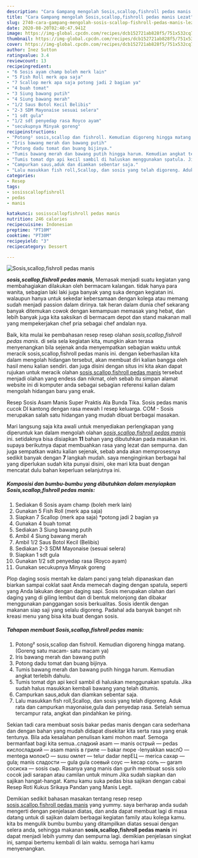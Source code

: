 ```yaml
---
description: "Cara Gampang mengolah Sosis,scallop,fishroll pedas manis Lezat"
title: "Cara Gampang mengolah Sosis,scallop,fishroll pedas manis Lezat"
slug: 2740-cara-gampang-mengolah-sosis-scallop-fishroll-pedas-manis-lezat
date: 2020-08-20T02:40:47.941Z
image: https://img-global.cpcdn.com/recipes/dcb152721ab828f5/751x532cq70/sosisscallopfishroll-pedas-manis-foto-resep-utama.jpg
thumbnail: https://img-global.cpcdn.com/recipes/dcb152721ab828f5/751x532cq70/sosisscallopfishroll-pedas-manis-foto-resep-utama.jpg
cover: https://img-global.cpcdn.com/recipes/dcb152721ab828f5/751x532cq70/sosisscallopfishroll-pedas-manis-foto-resep-utama.jpg
author: Inez Sutton
ratingvalue: 3.4
reviewcount: 13
recipeingredient:
- "6 Sosis ayam champ boleh merk lain"
- "5 Fish Roll merk apa saja"
- "7 Scallop merk apa saja potong jadi 2 bagian ya"
- "4 buah tomat"
- "3 Siung bawang putih"
- "4 Siung bawang merah"
- "1/2 Saus Botol Kecil Belibis"
- "2-3 SDM Mayonaise sesuai selera"
- "1 sdt gula"
- "1/2 sdt penyedap rasa Royco ayam"
- "secukupnya Minyak goreng"
recipeinstructions:
- "Potong² sosis,scallop dan fishroll. Kemudian digoreng hingga matang. (Goreng satu macam- satu macam ya)"
- "Iris bawang merah dan bawang putih"
- "Potong dadu tomat dan buang bijinya."
- "Tumis bawang merah dan bawang putih hingga harum. Kemudian angkat terlebih dahulu."
- "Tumis tomat dgn api kecil sambil di haluskan menggunakan spatula. Jika sudah halus masukkan kembali bawang yang telah ditumis."
- "Campurkan saus,aduk dan diamkan sebentar saja."
- "Lalu masukkan fish roll,Scallop, dan sosis yang telah digoreng. Aduk rata dan campurkan mayonaise,gula dan penyedap rasa. Setelah semua tercampur rata, angkat dan pindahkan ke piring."
categories:
- Resep
tags:
- sosisscallopfishroll
- pedas
- manis

katakunci: sosisscallopfishroll pedas manis 
nutrition: 246 calories
recipecuisine: Indonesian
preptime: "PT10M"
cooktime: "PT30M"
recipeyield: "3"
recipecategory: Dessert

---
```



![Sosis,scallop,fishroll pedas manis](https://img-global.cpcdn.com/recipes/dcb152721ab828f5/751x532cq70/sosisscallopfishroll-pedas-manis-foto-resep-utama.jpg)

<b><i>sosis,scallop,fishroll pedas manis</i></b>, Memasak menjadi suatu kegiatan yang membahagiakan dilakukan oleh bermacam kalangan. tidak hanya para wanita, sebagian laki laki juga banyak yang suka dengan kegiatan ini. walaupun hanya untuk sekedar kebersamaan dengan kolega atau memang sudah menjadi passion dalam dirinya. tak heran dalam dunia chef sekarang banyak ditemukan cowok dengan kemampuan memasak yang hebat, dan lebih banyak juga kita saksikan di bermacam depot dan stand makanan mall yang mempekerjakan chef pria sebagai chef andalan nya.

Baik, kita mulai ke pembahasan resep resep olahan <i>sosis,scallop,fishroll pedas manis</i>. di sela sela kegiatan kita, mungkin akan terasa menyenangkan bila sejenak anda menyempatkan sebagian waktu untuk meracik sosis,scallop,fishroll pedas manis ini. dengan keberhasilan kita dalam mengolah hidangan tersebut, akan membuat diri kalian bangga oleh hasil menu kalian sendiri. dan juga disini dengan situs ini kita akan dapat rujukan untuk meracik olahan <u>sosis,scallop,fishroll pedas manis</u> tersebut menjadi olahan yang endess dan nikmat, oleh sebab itu simpan alamat website ini di komputer anda sebagai sebagian referensi kalian dalam mengolah hidangan baru yang enak.

Resep Sosis Asam Manis Super Praktis Ala Bunda Tika. Sosis pedas manis cucok DI kantong dengan rasa mewah I resep keluarga. COM - Sosis merupakan salah satu hidangan yang mudah dibuat berbagai masakan.


Mari langsung saja kita awali untuk menyediakan perlengkapan yang diperuntuk kan dalam mengolah olahan <u><i>sosis,scallop,fishroll pedas manis</i></u> ini. setidaknya bisa disiapkan <b>11</b> bahan yang dibutuhkan pada masakan ini. supaya berikutnya dapat membuahkan rasa yang lezat dan sempurna. dan juga sempatkan waktu kalian sejenak, sebab anda akan memprosesnya sedikit banyak dengan <b>7</b> langkah mudah. saya menginginkan berbagai hal yang diperlukan sudah kita punyai disini, oke mari kita buat dengan mencatat dulu bahan keperluan selanjutnya ini.

<!--inarticleads1-->

##### Komposisi dan bumbu-bumbu yang dibutuhkan dalam menyiapkan Sosis,scallop,fishroll pedas manis:

1. Sediakan 6 Sosis ayam champ (boleh merk lain)
1. Gunakan 5 Fish Roll (merk apa saja)
1. Siapkan 7 Scallop (merk apa saja) *potong jadi 2 bagian ya
1. Gunakan 4 buah tomat
1. Sediakan 3 Siung bawang putih
1. Ambil 4 Siung bawang merah
1. Ambil 1/2 Saus Botol Kecil (Belibis)
1. Sediakan 2-3 SDM Mayonaise (sesuai selera)
1. Siapkan 1 sdt gula
1. Gunakan 1/2 sdt penyedap rasa (Royco ayam)
1. Gunakan secukupnya Minyak goreng


Plop daging sosis mentah ke dalam panci yang telah dipanaskan dan biarkan sampai coklat saat Anda memecah daging dengan spatula, seperti yang Anda lakukan dengan daging sapi. Sosis merupakan olahan dari daging yang di giling lembut dan di bentuk melonjong dan dibakar menggunakan panggangan sosis berkualitas. Sosis identik dengan makanan siap saji yang selalu digoreng. Padahal ada banyak banget nih kreasi menu yang bisa kita buat dengan sosis. 

<!--inarticleads2-->

##### Tahapan membuat Sosis,scallop,fishroll pedas manis:

1. Potong² sosis,scallop dan fishroll. Kemudian digoreng hingga matang. (Goreng satu macam- satu macam ya)
1. Iris bawang merah dan bawang putih
1. Potong dadu tomat dan buang bijinya.
1. Tumis bawang merah dan bawang putih hingga harum. Kemudian angkat terlebih dahulu.
1. Tumis tomat dgn api kecil sambil di haluskan menggunakan spatula. Jika sudah halus masukkan kembali bawang yang telah ditumis.
1. Campurkan saus,aduk dan diamkan sebentar saja.
1. Lalu masukkan fish roll,Scallop, dan sosis yang telah digoreng. Aduk rata dan campurkan mayonaise,gula dan penyedap rasa. Setelah semua tercampur rata, angkat dan pindahkan ke piring.


Sekian tadi cara membuat sosis bakar pedas manis dengan cara sederhana dan dengan bahan yang mudah didapat disekitar kita serta rasa yang enak tentunya. Bila ada kesalahan penulisan kami mohon maaf. Semoga bermanfaat bagi kita semua..сладкий asam — manis острый — pedas кислосладкий — asam manis в гриле — bakar пюре -lenyakkan маслО — mentega молокО — susu омлет — telur dadar перЕЦ — merica сахар — gula; manis сладости — gula gula соевый соус — kecap соль — garam сосиска — sosis сыр. Rasanya yang manis dan gurih membuat sosis solo cocok jadi sarapan atau camilan untuk minum Jika sudah siapkan dan sajikan hangat-hangat. Kamu kamu suka pedas bisa sajikan dengan cabai Resep Roti Kukus Srikaya Pandan yang Manis Legit. 

Demikian sedikit bahasan masakan tentang resep resep <u>sosis,scallop,fishroll pedas manis</u> yang yummy. saya berharap anda sudah mengerti dengan penjelasan diatas, dan anda dapat membuat lagi di masa datang untuk di sajikan dalam berbagai kegiatan family atau kolega kamu. kita bs mengulik bumbu bumbu yang ditampilkan diatas sesuai dengan selera anda, sehingga makanan <b>sosis,scallop,fishroll pedas manis</b> ini dapat menjadi lebih yummy dan sempurna lagi. demikian penjelasan singkat ini, sampai bertemu kembali di lain waktu. semoga hari kamu menyenangkan.
